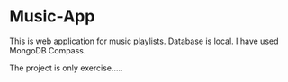  # Music-App
This is web application for music playlists.
Database is local. I have used MongoDB Compass.

The project is only exercise.....
 
 
